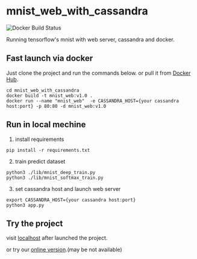 # mnist_web_with_cassandra

![Docker Build Status](https://img.shields.io/badge/docker-pushed-brightgreen.svg)

Running tensorflow's mnist with web server, cassandra and docker.

## Fast launch via docker
Just clone the project and run the commands below. or pull it from [Docker Hub](https://cloud.docker.com/repository/docker/gtbl2012/mnist-web).
```
cd mnist_web_with_cassandra
docker build -t mnist_web:v1.0 .
docker run --name "mnist_web"  -e CASSANDRA_HOST={your cassandra host:port} -p 80:80 -d mnist_web:v1.0
```

## Run in local mechine
1. install requirements
```
pip install -r requirements.txt
```
2. train predict dataset
```
python3 ./lib/mnist_deep_train.py
python3 ./lib/mnist_softmax_train.py
```
3. set cassandra host and launch web server
```
export CASSANDRA_HOST={your cassandra host:port}
python3 app.py
```

## Try the project
visit [localhost](http://localhost/) after launched the project.

or try our [online version](mnist.gtbl2012.cn).(may be not available)
